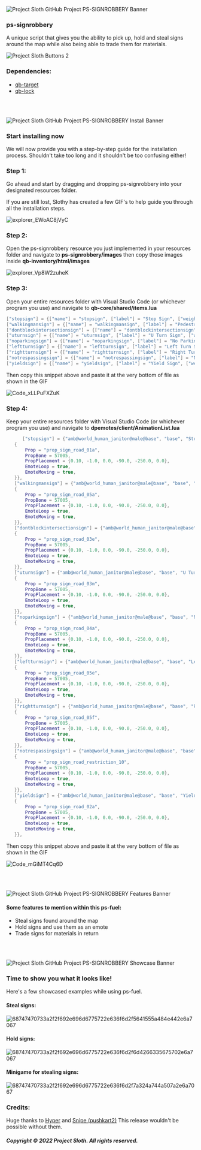 ![Project Sloth GitHub Project PS-SIGNROBBERY Banner](https://user-images.githubusercontent.com/91661118/170381274-38fdbeda-a6a8-454f-b797-b13b9015ed13.png)

### ps-signrobbery
A unique script that gives you the ability to pick up, hold and steal signs around the map while also being able to trade them for materials.

![Project Sloth Buttons 2](https://user-images.githubusercontent.com/91661118/170381303-087fbd96-dc8a-4048-9716-e5ad7637d3ee.png)

### Dependencies:
* [qb-target](https://github.com/BerkieBb/qb-target)
* [qb-lock](https://github.com/Tex27/qb-lock)

<br>
<br>

![Project Sloth GitHub Project PS-SIGNROBBERY Install Banner](https://user-images.githubusercontent.com/91661118/170381451-f899a24a-a313-4197-8c68-06ada7931a1b.png)


### Start installing now
We will now provide you with a step-by-step guide for the installation process. Shouldn't take too long and it shouldn't be too confusing either! 

### Step 1:
Go ahead and start by dragging and dropping ps-signrobbery into your designated resources folder.

If you are still lost, Slothy has created a few GIF's to help guide you through all the installation steps.

![explorer_EWoAC8jVyC](https://user-images.githubusercontent.com/91661118/170382891-7a0433c5-bfcd-4d9c-bfdc-48f002aeec74.gif)


### Step 2:
Open the ps-signrobbery resource you just implemented in your resources folder and navigate to **ps-signrobbery/images** then copy those images inside **qb-inventory/html/images**

![explorer_Vp8W2zuheK](https://user-images.githubusercontent.com/91661118/170383180-d7ee5b03-0495-4076-8db4-b482a31ad141.gif)

### Step 3: 
Open your entire resources folder with Visual Studio Code (or whichever program you use) and navigate to **qb-core/shared/items.lua**

```lua
["stopsign"] = {["name"] = "stopsign", ["label"] = "Stop Sign", ["weight"] = 1, ["type"] = "item", ["image"] = "stopsign.png", ["unique"] = false, ["useable"] = true ["shouldClose"] = true, ["combinable"] = nil, ["description"] = "Stop Sign"},
["walkingmansign"] = {["name"] = "walkingmansign", ["label"] = "Pedestrian Sign", ["weight"] = 1, ["type"] = "item", ["image"] = "walkingmansign.png", ["unique"] = false, ["useable"] = true, ["shouldClose"] = true, ["combinable"] = nil, ["description"] = "Pedestrian Sign"},
["dontblockintersectionsign"] = {["name"] = "dontblockintersectionsign", ["label"] = "Intersection Sign", ["weight"] = 1, ["type"] = "item", ["image"] = "dontblockintersectionsign.png", ["unique"] = false, ["useable"] = true, ["shouldClose"] = true, ["combinable"] = nil, ["description"] = "Intersection Sign"},
["uturnsign"] = {["name"] = "uturnsign", ["label"] = "U Turn Sign", ["weight"] = 1, ["type"] = "item", ["image"] = "uturnsign.png", ["unique"] = false, ["useable"] = true, ["shouldClose"] = true, ["combinable"] = nil, ["description"] = "U Turn Sign"},
["noparkingsign"] = {["name"] = "noparkingsign", ["label"] = "No Parking Sign", ["weight"] = 1, ["type"] = "item", ["image"] = "noparkingsign.png", ["unique"] = false ["useable"] = true, ["shouldClose"] = true, ["combinable"] = nil, ["description"] = "No Parking Sign"},
["leftturnsign"] = {["name"] = "leftturnsign", ["label"] = "Left Turn Sign", ["weight"] = 1, ["type"] = "item", ["image"] = "leftturnsign.png", ["unique"] = false ["useable"] = true, ["shouldClose"] = true, ["combinable"] = nil, ["description"] = "Left Turn Sign"},
["rightturnsign"] = {["name"] = "rightturnsign", ["label"] = "Right Turn Sign", ["weight"] = 1, ["type"] = "item", ["image"] = "rightturnsign.png", ["unique"] = false, ["useable"] = true, ["shouldClose"] = true, ["combinable"] = nil, ["description"] = "Right Turn Sign"},
["notrespassingsign"] = {["name"] = "notrespassingsign", ["label"] = "No Trespassing Sign", ["weight"] = 1, ["type"] = "item", ["image"] = "notrespassingsign.png", ["unique"] = false, ["useable"] = true, ["shouldClose"] = true, ["combinable"] = nil, ["description"] = "No Trespassing Sign"},
["yieldsign"] = {["name"] = "yieldsign", ["label"] = "Yield Sign", ["weight"] = 1, ["type"] = "item", ["image"] = "yieldsign.png", ["unique"] = false, ["useable"] = true, ["shouldClose"] = true, ["combinable"] = nil, ["description"] = "Yield Sign"},
```

Then copy this snippet above and paste it at the very bottom of file as shown in the GIF

![Code_xLLPuFXZuK](https://user-images.githubusercontent.com/91661118/170383607-9ed085c2-e6d6-40a1-9f03-71f025eb3476.gif)

### Step 4: 
Keep your entire resources folder with Visual Studio Code (or whichever program you use) and navigate to **dpemotes/client/AnimationList.lua**

```lua
      ["stopsign"] = {"amb@world_human_janitor@male@base", "base", "Stop Sign", AnimationOptions =
   {
       Prop = "prop_sign_road_01a",
       PropBone = 57005,
       PropPlacement = {0.10, -1.0, 0.0, -90.0, -250.0, 0.0},
       EmoteLoop = true,
       EmoteMoving = true,
   }},
   ["walkingmansign"] = {"amb@world_human_janitor@male@base", "base", "Walking Man Sign", AnimationOptions =
   {
       Prop = "prop_sign_road_05a",
       PropBone = 57005,
       PropPlacement = {0.10, -1.0, 0.0, -90.0, -250.0, 0.0},
       EmoteLoop = true,
       EmoteMoving = true,
   }},
   ["dontblockintersectionsign"] = {"amb@world_human_janitor@male@base", "base", "Intersection Sign", AnimationOptions =
   {
       Prop = "prop_sign_road_03e",
       PropBone = 57005,
       PropPlacement = {0.10, -1.0, 0.0, -90.0, -250.0, 0.0},
       EmoteLoop = true,
       EmoteMoving = true,
   }},
   ["uturnsign"] = {"amb@world_human_janitor@male@base", "base", "U Turn Sign", AnimationOptions =
   {
       Prop = "prop_sign_road_03m",
       PropBone = 57005,
       PropPlacement = {0.10, -1.0, 0.0, -90.0, -250.0, 0.0},
       EmoteLoop = true,
       EmoteMoving = true,
   }},
   ["noparkingsign"] = {"amb@world_human_janitor@male@base", "base", "No Parking Sign", AnimationOptions =
   {
       Prop = "prop_sign_road_04a",
       PropBone = 57005,
       PropPlacement = {0.10, -1.0, 0.0, -90.0, -250.0, 0.0},
       EmoteLoop = true,
       EmoteMoving = true,
   }},
   ["leftturnsign"] = {"amb@world_human_janitor@male@base", "base", "Left Turn Sign", AnimationOptions =
   {
       Prop = "prop_sign_road_05e",
       PropBone = 57005,
       PropPlacement = {0.10, -1.0, 0.0, -90.0, -250.0, 0.0},
       EmoteLoop = true,
       EmoteMoving = true,
   }},
   ["rightturnsign"] = {"amb@world_human_janitor@male@base", "base", "Right Turn Sign", AnimationOptions =
   {
       Prop = "prop_sign_road_05f",
       PropBone = 57005,
       PropPlacement = {0.10, -1.0, 0.0, -90.0, -250.0, 0.0},
       EmoteLoop = true,
       EmoteMoving = true,
   }},
   ["notrespassingsign"] = {"amb@world_human_janitor@male@base", "base", "No Trespassing Sign", AnimationOptions =
   {
       Prop = "prop_sign_road_restriction_10",
       PropBone = 57005,
       PropPlacement = {0.10, -1.0, 0.0, -90.0, -250.0, 0.0},
       EmoteLoop = true,
       EmoteMoving = true,
   }},
   ["yieldsign"] = {"amb@world_human_janitor@male@base", "base", "Yield Sign", AnimationOptions =
   {
       Prop = "prop_sign_road_02a",
       PropBone = 57005,
       PropPlacement = {0.10, -1.0, 0.0, -90.0, -250.0, 0.0},
       EmoteLoop = true,
       EmoteMoving = true,
   }},
```

Then copy this snippet above and paste it at the very bottom of file as shown in the GIF

![Code_mGiMT4Cq6D](https://user-images.githubusercontent.com/91661118/170383828-72f8baa4-b05b-49b0-9170-bd766d04a95e.gif)

<br>
<br>

![Project Sloth GitHub Project PS-SIGNROBBERY Features Banner](https://user-images.githubusercontent.com/91661118/170384824-5b45be83-e7e0-4d0d-bfca-d3145b13a19a.png)


#### Some features to mention within this ps-fuel:
* Steal signs found around the map
* Hold signs and use them as an emote
* Trade signs for materials in return

<br>
<br>

![Project Sloth GitHub Project PS-SIGNROBBERY Showcase Banner](https://user-images.githubusercontent.com/91661118/170385405-454dcad3-c4c7-441a-b532-bd5442bc91e9.png)


### Time to show you what it looks like!
Here's a few showcased examples while using ps-fuel.

#### Steal signs:
![68747470733a2f2f692e696d6775722e636f6d2f5641555a484e442e6a7067](https://user-images.githubusercontent.com/91661118/170385069-6accb747-f1a6-433e-a0f3-4ff61c20fcdc.png)

#### Hold signs:
![68747470733a2f2f692e696d6775722e636f6d2f6d4266335675702e6a7067](https://user-images.githubusercontent.com/91661118/170385102-f9258aaa-5a39-4a6c-81ca-02835a02e70f.png)

#### Minigame for stealing signs:
![68747470733a2f2f692e696d6775722e636f6d2f7a324a744a507a2e6a7067](https://user-images.githubusercontent.com/91661118/170385143-01a810d1-3800-49ab-94e6-0f3ca8275b95.png)

### Credits:
Huge thanks to [Hyper](https://github.com/itsHyper) and [Snipe (pushkart2)](https://github.com/pushkart2) This release wouldn't be possible without them.

##### Copyright © 2022 Project Sloth. All rights reserved.
